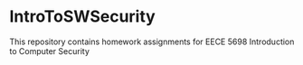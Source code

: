 # IntroToSWSecurity
This repository contains homework assignments for EECE 5698 Introduction to Computer Security
